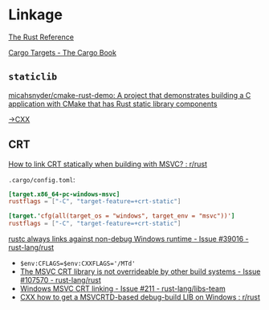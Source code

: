 # Linkage
[The Rust Reference](https://doc.rust-lang.org/reference/linkage.html)

[Cargo Targets - The Cargo Book](https://doc.rust-lang.org/cargo/reference/cargo-targets.html)

## `staticlib`
[micahsnyder/cmake-rust-demo: A project that demonstrates building a C application with CMake that has Rust static library components](https://github.com/micahsnyder/cmake-rust-demo)

[→CXX](/Language/FFI.md#cxx)

## CRT
[How to link CRT statically when building with MSVC? : r/rust](https://www.reddit.com/r/rust/comments/ekts0d/how_to_link_crt_statically_when_building_with_msvc/)

`.cargo/config.toml`:
```toml
[target.x86_64-pc-windows-msvc]
rustflags = ["-C", "target-feature=+crt-static"]
```

```toml
[target.'cfg(all(target_os = "windows", target_env = "msvc"))']
rustflags = ["-C", "target-feature=+crt-static"]
```

[rustc always links against non-debug Windows runtime - Issue #39016 - rust-lang/rust](https://github.com/rust-lang/rust/issues/39016)
- `$env:CFLAGS=$env:CXXFLAGS='/MTd'`
- [The MSVC CRT library is not overrideable by other build systems - Issue #107570 - rust-lang/rust](https://github.com/rust-lang/rust/issues/107570)
- [Windows MSVC CRT linking - Issue #211 - rust-lang/libs-team](https://github.com/rust-lang/libs-team/issues/211)
- [CXX how to get a MSVCRTD-based debug-build LIB on Windows : r/rust](https://www.reddit.com/r/rust/comments/14wjxih/cxx_how_to_get_a_msvcrtdbased_debugbuild_lib_on/)